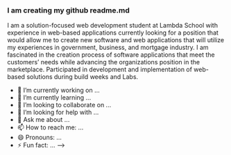 ### I am creating my github readme.md

I am a solution-focused web development student at Lambda School with experience in web-based applications currently looking for a position that would allow me to create new software and web applications that will utilize my experiences in government, business, and mortgage industry. I am fascinated in the creation process of software applications that meet the customers’ needs while advancing the organizations position in the marketplace. Participated in development and implementation of web-based solutions during build weeks and Labs. 

- 🔭 I’m currently working on ...
- 🌱 I’m currently learning ...
- 👯 I’m looking to collaborate on ...
- 🤔 I’m looking for help with ...
- 💬 Ask me about ...
- 📫 How to reach me: ...
- 😄 Pronouns: ...
- ⚡ Fun fact: ...
-->
